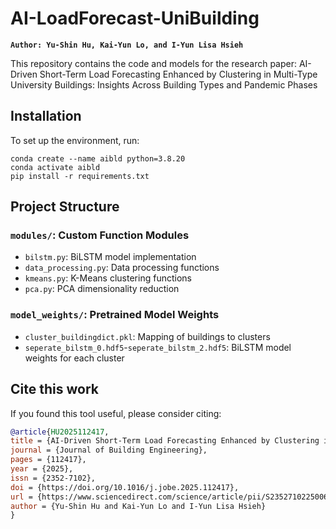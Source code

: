 # AI-LoadForecast-UniBuilding

**`Author: Yu-Shin Hu, Kai-Yun Lo, and I-Yun Lisa Hsieh`**

This repository contains the code and models for the research paper: AI-Driven Short-Term Load Forecasting Enhanced by Clustering in Multi-Type University Buildings: Insights Across Building Types and Pandemic Phases


## Installation
To set up the environment, run:

```
conda create --name aibld python=3.8.20
conda activate aibld
pip install -r requirements.txt
```

## Project Structure

### `modules/`: Custom Function Modules
- `bilstm.py`: BiLSTM model implementation  
- `data_processing.py`: Data processing functions  
- `kmeans.py`: K-Means clustering functions  
- `pca.py`: PCA dimensionality reduction  

### `model_weights/`: Pretrained Model Weights  
- `cluster_buildingdict.pkl`: Mapping of buildings to clusters  
- `seperate_bilstm_0.hdf5`-`seperate_bilstm_2.hdf5`: BiLSTM model weights for each cluster  

## Cite this work

If you found this tool useful, please consider citing:

```bibtex
@article{HU2025112417,
title = {AI-Driven Short-Term Load Forecasting Enhanced by Clustering in Multi-Type University Buildings: Insights Across Building Types and Pandemic Phases},
journal = {Journal of Building Engineering},
pages = {112417},
year = {2025},
issn = {2352-7102},
doi = {https://doi.org/10.1016/j.jobe.2025.112417},
url = {https://www.sciencedirect.com/science/article/pii/S2352710225006540},
author = {Yu-Shin Hu and Kai-Yun Lo and I-Yun Lisa Hsieh}
}

```
